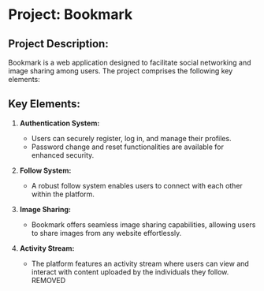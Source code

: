 # Project: Bookmark

## Project Description:
Bookmark is a web application designed to facilitate social networking and image sharing among users. The project comprises the following key elements:

## Key Elements:
1. **Authentication System:**
    - Users can securely register, log in, and manage their profiles.
    - Password change and reset functionalities are available for enhanced security.

2. **Follow System:**
    - A robust follow system enables users to connect with each other within the platform.

3. **Image Sharing:**
    - Bookmark offers seamless image sharing capabilities, allowing users to share images from any website effortlessly.

4. **Activity Stream:**
    - The platform features an activity stream where users can view and interact with content uploaded by the individuals they follow.
REMOVED
